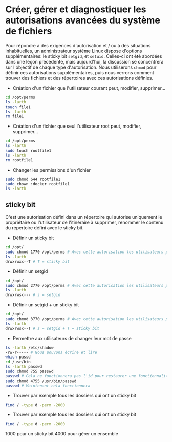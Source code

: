 # Créer, gérer et diagnostiquer les autorisations avancées du système de fichiers
Pour répondre à des exigences d'autorisation et / ou à des situations inhabituelles, un administrateur système Linux dispose d'options supplémentaires: le sticky bit `setgid`, et `setuid`.
Celles-ci ont été abordées dans une leçon précédente, mais aujourd'hui, la discussion se concentrera sur l'objectif de chaque type d'autorisation.
Nous utiliserons `chmod` pour définir ces autorisations supplémentaires, puis nous verrons comment trouver des fichiers et des répertoires avec ces autorisations définies.

- Création d'un fichier que l'utilisateur courant peut, modifier, supprimer...

```bash
cd /opt/perms
ls -larth
touch file1
ls -larth
rm file1
```

- Création d'un fichier que seul l'utilisateur root peut, modifier, supprimer...

```bash
cd /opt/perms
ls -larth
sudo touch rootfile1
ls -larth
rm rootfile1
```

- Changer les permissions d'un fichier

```bash
sudo chmod 644 rootfile1
sudo chown :docker rootfile1
ls -larth
```

## sticky bit
C'est une autorisation défini dans un répertoire qui autorise uniquement le propriétaire ou l'utilisateur de l'itinéraire à supprimer, renommer le contenu du répertoire défini avec le sticky bit.

- Définir un sticky bit

```bash
cd /opt/
sudo chmod 1770 /opt/perms # Avec cette autorisation les utilisateurs pourront écrire, créer des fichiers mais ne pourront pas supprimer le contenu de ce répertoire /perms
ls -larth
drwxrwxx--T # T = sticky bit
```

- Définir un setgid

```bash
cd /opt/
sudo chmod 2770 /opt/perms # Avec cette autorisation les utilisateurs pourront écrire, créer des fichiers mais ne pourront pas supprimer le contenu de ce répertoire /perms
ls -larth
drwxrwsx--- # s = setgid
```

- Définir un setgid + un sticky bit

```bash
cd /opt/
sudo chmod 3770 /opt/perms # Avec cette autorisation les utilisateurs pourront écrire, créer des fichiers mais ne pourront pas supprimer le contenu de ce répertoire /perms
ls -larth
drwxrwsx--T # s = setgid + T = sticky bit
```

- Permettre aux utilisateurs de changer leur mot de passe

```bash
ls -larth /etc/shadow
-rw-r----- # Nous pouvons écrire et lire
which passd
cd /usr/bin
ls -larth passwd
sudo chmod 755 passwd
passwd # Cela ne fonctionnera pas l'id pour restaurer une fonctionnalité est 4000
sudo chmod 4755 /usr/bin/passwd
passwd # Maintenant cela fonctionnera
```

- Trouver par exemple tous les dossiers qui ont un sticky bit

```bash
find / -type d -perm -2000
```

- Trouver par exemple tous les dossiers qui ont un sticky bit

```bash
find / -type d -perm -2000
```

1000 pour un sticky bit
4000 pour gérer un ensemble

